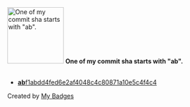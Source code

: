 <img src="https://my-badges.github.io/my-badges/ab-commit.png" alt="One of my commit sha starts with &quot;ab&quot;." title="One of my commit sha starts with &quot;ab&quot;." width="128">
<strong>One of my commit sha starts with &quot;ab&quot;.</strong>
<br><br>

- <a href="https://github.com/NCherfaoui/spring-boot-student-management/commit/abf1abdd4fed6e2af4048c4c80871a10e5c4f4c4"><strong>ab</strong>f1abdd4fed6e2af4048c4c80871a10e5c4f4c4</a>


Created by <a href="https://github.com/my-badges/my-badges">My Badges</a>
